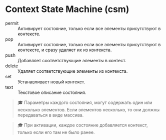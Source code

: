 # Context State Machine (csm)

<dl>
  <dt>permit</dt><dd>Активирует состояние, только если все элементы присутствуют в контексте.</dd>
  <dt>pop</dt><dd>Активирует состояние, только если все элементы присутствуют в контексте, и сразу удаляет их из контекста.</dd>
  <dt>push</dt><dd>Добавляет соответствующие элементы в контест.</dd>
  <dt>delete</dt><dd>Удаляет соответствующие элементы из контекста.</dd>
  <dt>set</dt><dd>Устанавливает новый контекст.</dd>
  <dt>text</dt><dd>Текстовое описание состояния.</dd>
  
</dl>

> 🎓 Параметры каждого состояния, могут содержать один или несколько элементов. Если элементов несколько, то они должны передаваться в виде массива.

> 🎓 При активации, каждое состояние добавляется контекст, только если его там не было ранее.
